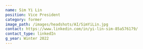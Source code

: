 ```yaml
---
name: Sim Yi Lin
position: Vice President
category: former
image_path: /images/headshots/AI/SimYiLin.jpg
contact: https://www.linkedin.com/in/yi-lin-sim-85a576179/
contact_type: linkedIn
g_year: Winter 2022
---
```

